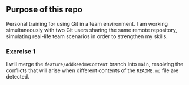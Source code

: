 ## Purpose of this repo

Personal training for using Git in a team environment. I am working simultaneously with two Git users sharing the same remote repository, simulating real-life team scenarios in order to strengthen my skills.
### Exercise 1

I will merge the `feature/AddReadmeContent` branch into `main`, resolving the conflicts that will arise when different contents of the `README.md` file are detected.
